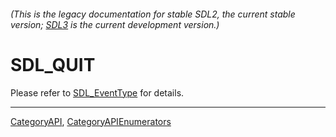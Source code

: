 ###### (This is the legacy documentation for stable SDL2, the current stable version; [SDL3](https://wiki.libsdl.org/SDL3/) is the current development version.)
# SDL_QUIT

Please refer to [SDL_EventType](SDL_EventType) for details.

----
[CategoryAPI](CategoryAPI), [CategoryAPIEnumerators](CategoryAPIEnumerators)

